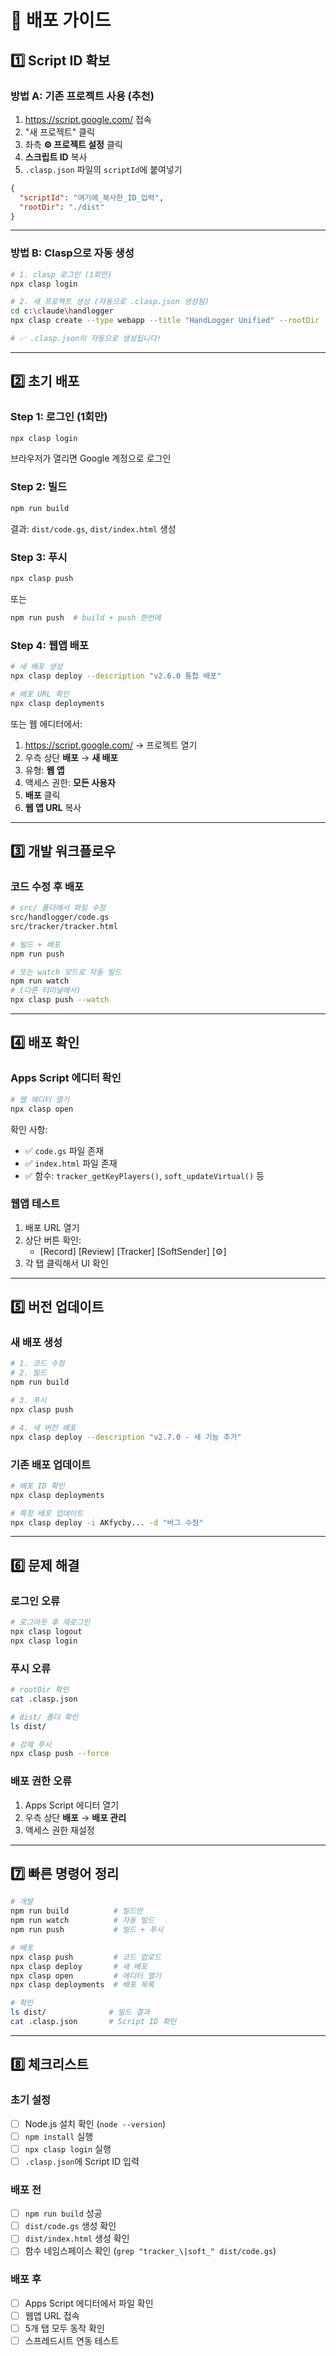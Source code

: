 # 🚀 배포 가이드

## 1️⃣ Script ID 확보

### 방법 A: 기존 프로젝트 사용 (추천)

1. https://script.google.com/ 접속
2. "새 프로젝트" 클릭
3. 좌측 **⚙️ 프로젝트 설정** 클릭
4. **스크립트 ID** 복사
5. `.clasp.json` 파일의 `scriptId`에 붙여넣기

```json
{
  "scriptId": "여기에_복사한_ID_입력",
  "rootDir": "./dist"
}
```

---

### 방법 B: Clasp으로 자동 생성

```bash
# 1. clasp 로그인 (1회만)
npx clasp login

# 2. 새 프로젝트 생성 (자동으로 .clasp.json 생성됨)
cd c:\claude\handlogger
npx clasp create --type webapp --title "HandLogger Unified" --rootDir ./dist

# ✅ .clasp.json이 자동으로 생성됩니다!
```

---

## 2️⃣ 초기 배포

### Step 1: 로그인 (1회만)

```bash
npx clasp login
```

브라우저가 열리면 Google 계정으로 로그인

### Step 2: 빌드

```bash
npm run build
```

결과: `dist/code.gs`, `dist/index.html` 생성

### Step 3: 푸시

```bash
npx clasp push
```

또는

```bash
npm run push  # build + push 한번에
```

### Step 4: 웹앱 배포

```bash
# 새 배포 생성
npx clasp deploy --description "v2.6.0 통합 배포"

# 배포 URL 확인
npx clasp deployments
```

또는 웹 에디터에서:
1. https://script.google.com/ → 프로젝트 열기
2. 우측 상단 **배포** → **새 배포**
3. 유형: **웹 앱**
4. 액세스 권한: **모든 사용자**
5. **배포** 클릭
6. **웹 앱 URL** 복사

---

## 3️⃣ 개발 워크플로우

### 코드 수정 후 배포

```bash
# src/ 폴더에서 파일 수정
src/handlogger/code.gs
src/tracker/tracker.html

# 빌드 + 배포
npm run push

# 또는 watch 모드로 자동 빌드
npm run watch
# (다른 터미널에서)
npx clasp push --watch
```

---

## 4️⃣ 배포 확인

### Apps Script 에디터 확인

```bash
# 웹 에디터 열기
npx clasp open
```

확인 사항:
- ✅ `code.gs` 파일 존재
- ✅ `index.html` 파일 존재
- ✅ 함수: `tracker_getKeyPlayers()`, `soft_updateVirtual()` 등

### 웹앱 테스트

1. 배포 URL 열기
2. 상단 버튼 확인:
   - [Record] [Review] [Tracker] [SoftSender] [⚙️]
3. 각 탭 클릭해서 UI 확인

---

## 5️⃣ 버전 업데이트

### 새 배포 생성

```bash
# 1. 코드 수정
# 2. 빌드
npm run build

# 3. 푸시
npx clasp push

# 4. 새 버전 배포
npx clasp deploy --description "v2.7.0 - 새 기능 추가"
```

### 기존 배포 업데이트

```bash
# 배포 ID 확인
npx clasp deployments

# 특정 배포 업데이트
npx clasp deploy -i AKfycby... -d "버그 수정"
```

---

## 6️⃣ 문제 해결

### 로그인 오류

```bash
# 로그아웃 후 재로그인
npx clasp logout
npx clasp login
```

### 푸시 오류

```bash
# rootDir 확인
cat .clasp.json

# dist/ 폴더 확인
ls dist/

# 강제 푸시
npx clasp push --force
```

### 배포 권한 오류

1. Apps Script 에디터 열기
2. 우측 상단 **배포** → **배포 관리**
3. 액세스 권한 재설정

---

## 7️⃣ 빠른 명령어 정리

```bash
# 개발
npm run build          # 빌드만
npm run watch          # 자동 빌드
npm run push           # 빌드 + 푸시

# 배포
npx clasp push         # 코드 업로드
npx clasp deploy       # 새 배포
npx clasp open         # 에디터 열기
npx clasp deployments  # 배포 목록

# 확인
ls dist/              # 빌드 결과
cat .clasp.json       # Script ID 확인
```

---

## 8️⃣ 체크리스트

### 초기 설정
- [ ] Node.js 설치 확인 (`node --version`)
- [ ] `npm install` 실행
- [ ] `npx clasp login` 실행
- [ ] `.clasp.json`에 Script ID 입력

### 배포 전
- [ ] `npm run build` 성공
- [ ] `dist/code.gs` 생성 확인
- [ ] `dist/index.html` 생성 확인
- [ ] 함수 네임스페이스 확인 (`grep "tracker_\|soft_" dist/code.gs`)

### 배포 후
- [ ] Apps Script 에디터에서 파일 확인
- [ ] 웹앱 URL 접속
- [ ] 5개 탭 모두 동작 확인
- [ ] 스프레드시트 연동 테스트

